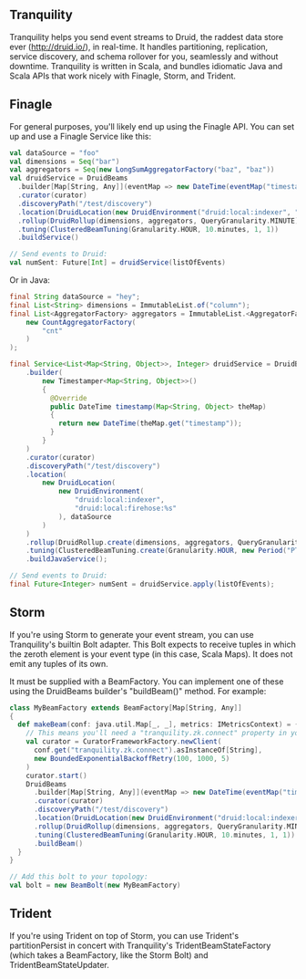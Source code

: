 ## Tranquility

Tranquility helps you send event streams to Druid, the raddest data store ever (http://druid.io/), in real-time. It
handles partitioning, replication, service discovery, and schema rollover for you, seamlessly and without downtime.
Tranquility is written in Scala, and bundles idiomatic Java and Scala APIs that work nicely with Finagle, Storm, and
Trident.

## Finagle

For general purposes, you'll likely end up using the Finagle API. You can set up and use a Finagle Service like this:

```scala
val dataSource = "foo"
val dimensions = Seq("bar")
val aggregators = Seq(new LongSumAggregatorFactory("baz", "baz"))
val druidService = DruidBeams
  .builder[Map[String, Any]](eventMap => new DateTime(eventMap("timestamp")))
  .curator(curator)
  .discoveryPath("/test/discovery")
  .location(DruidLocation(new DruidEnvironment("druid:local:indexer", "druid:local:firehose:%s"), dataSource))
  .rollup(DruidRollup(dimensions, aggregators, QueryGranularity.MINUTE))
  .tuning(ClusteredBeamTuning(Granularity.HOUR, 10.minutes, 1, 1))
  .buildService()

// Send events to Druid:
val numSent: Future[Int] = druidService(listOfEvents)
```

Or in Java:

```java
final String dataSource = "hey";
final List<String> dimensions = ImmutableList.of("column");
final List<AggregatorFactory> aggregators = ImmutableList.<AggregatorFactory>of(
    new CountAggregatorFactory(
        "cnt"
    )
);

final Service<List<Map<String, Object>>, Integer> druidService = DruidBeams
    .builder(
        new Timestamper<Map<String, Object>>()
        {
          @Override
          public DateTime timestamp(Map<String, Object> theMap)
          {
            return new DateTime(theMap.get("timestamp"));
          }
        }
    )
    .curator(curator)
    .discoveryPath("/test/discovery")
    .location(
        new DruidLocation(
            new DruidEnvironment(
                "druid:local:indexer",
                "druid:local:firehose:%s"
            ), dataSource
        )
    )
    .rollup(DruidRollup.create(dimensions, aggregators, QueryGranularity.MINUTE))
    .tuning(ClusteredBeamTuning.create(Granularity.HOUR, new Period("PT0M"), new Period("PT10M"), 1, 1))
    .buildJavaService();

// Send events to Druid:
final Future<Integer> numSent = druidService.apply(listOfEvents);
```

## Storm

If you're using Storm to generate your event stream, you can use Tranquility's builtin Bolt adapter. This Bolt expects
to receive tuples in which the zeroth element is your event type (in this case, Scala Maps). It does not emit any
tuples of its own.

It must be supplied with a BeamFactory. You can implement one of these using the DruidBeams builder's "buildBeam()"
method. For example:

```scala
class MyBeamFactory extends BeamFactory[Map[String, Any]]
{
  def makeBeam(conf: java.util.Map[_, _], metrics: IMetricsContext) = {
    // This means you'll need a "tranquility.zk.connect" property in your Storm topology.
    val curator = CuratorFrameworkFactory.newClient(
      conf.get("tranquility.zk.connect").asInstanceOf[String],
      new BoundedExponentialBackoffRetry(100, 1000, 5)
    )
    curator.start()
    DruidBeams
      .builder[Map[String, Any]](eventMap => new DateTime(eventMap("timestamp")))
      .curator(curator)
      .discoveryPath("/test/discovery")
      .location(DruidLocation(new DruidEnvironment("druid:local:indexer", "druid:local:firehose:%s"), dataSource))
      .rollup(DruidRollup(dimensions, aggregators, QueryGranularity.MINUTE))
      .tuning(ClusteredBeamTuning(Granularity.HOUR, 10.minutes, 1, 1))
      .buildBeam()
  }
}

// Add this bolt to your topology:
val bolt = new BeamBolt(new MyBeamFactory)
```

## Trident

If you're using Trident on top of Storm, you can use Trident's partitionPersist in concert with Tranquility's
TridentBeamStateFactory (which takes a BeamFactory, like the Storm Bolt) and TridentBeamStateUpdater.
